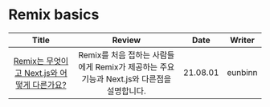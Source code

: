 # Remix basics

|                                                                     Title                                                                      |                                           Review                                           |   Date   | Writer  |
| :--------------------------------------------------------------------------------------------------------------------------------------------: | :----------------------------------------------------------------------------------------: | :------: | :-----: |
| <a href="https://www.smashingmagazine.com/2022/07/look-remix-differences-next/" target="_blank">Remix는 무엇이고 Next.js와 어떻게 다른가요?<a> | Remix를 처음 접하는 사람들에게 Remix가 제공하는 주요 기능과 Next.js와 다른점을 설명합니다. | 21.08.01 | eunbinn |
